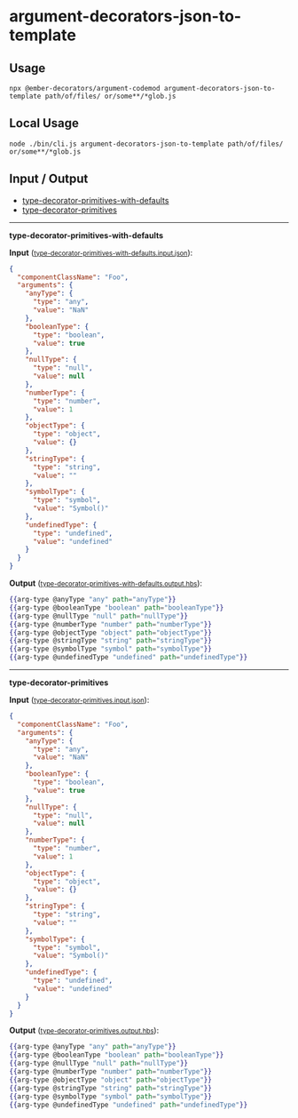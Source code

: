 # argument-decorators-json-to-template


## Usage

```
npx @ember-decorators/argument-codemod argument-decorators-json-to-template path/of/files/ or/some**/*glob.js
```

## Local Usage
```
node ./bin/cli.js argument-decorators-json-to-template path/of/files/ or/some**/*glob.js
```

## Input / Output

<!--FIXTURES_TOC_START-->
* [type-decorator-primitives-with-defaults](#type-decorator-primitives-with-defaults)
* [type-decorator-primitives](#type-decorator-primitives)
<!--FIXTURES_TOC_END-->

<!--FIXTURES_CONTENT_START-->
---
<a id="type-decorator-primitives-with-defaults">**type-decorator-primitives-with-defaults**</a>

**Input** (<small>[type-decorator-primitives-with-defaults.input.json](transforms/argument-decorators-json-to-template/__testfixtures__/type-decorator-primitives-with-defaults.input.json)</small>):
```json
{
  "componentClassName": "Foo",
  "arguments": {
    "anyType": {
      "type": "any",
      "value": "NaN"
    },
    "booleanType": {
      "type": "boolean",
      "value": true
    },
    "nullType": {
      "type": "null",
      "value": null
    },
    "numberType": {
      "type": "number",
      "value": 1
    },
    "objectType": {
      "type": "object",
      "value": {}
    },
    "stringType": {
      "type": "string",
      "value": ""
    },
    "symbolType": {
      "type": "symbol",
      "value": "Symbol()"
    },
    "undefinedType": {
      "type": "undefined",
      "value": "undefined"
    }
  }
}

```

**Output** (<small>[type-decorator-primitives-with-defaults.output.hbs](transforms/argument-decorators-json-to-template/__testfixtures__/type-decorator-primitives-with-defaults.output.hbs)</small>):
```hbs
{{arg-type @anyType "any" path="anyType"}}
{{arg-type @booleanType "boolean" path="booleanType"}}
{{arg-type @nullType "null" path="nullType"}}
{{arg-type @numberType "number" path="numberType"}}
{{arg-type @objectType "object" path="objectType"}}
{{arg-type @stringType "string" path="stringType"}}
{{arg-type @symbolType "symbol" path="symbolType"}}
{{arg-type @undefinedType "undefined" path="undefinedType"}}

```
---
<a id="type-decorator-primitives">**type-decorator-primitives**</a>

**Input** (<small>[type-decorator-primitives.input.json](transforms/argument-decorators-json-to-template/__testfixtures__/type-decorator-primitives.input.json)</small>):
```json
{
  "componentClassName": "Foo",
  "arguments": {
    "anyType": {
      "type": "any",
      "value": "NaN"
    },
    "booleanType": {
      "type": "boolean",
      "value": true
    },
    "nullType": {
      "type": "null",
      "value": null
    },
    "numberType": {
      "type": "number",
      "value": 1
    },
    "objectType": {
      "type": "object",
      "value": {}
    },
    "stringType": {
      "type": "string",
      "value": ""
    },
    "symbolType": {
      "type": "symbol",
      "value": "Symbol()"
    },
    "undefinedType": {
      "type": "undefined",
      "value": "undefined"
    }
  }
}

```

**Output** (<small>[type-decorator-primitives.output.hbs](transforms/argument-decorators-json-to-template/__testfixtures__/type-decorator-primitives.output.hbs)</small>):
```hbs
{{arg-type @anyType "any" path="anyType"}}
{{arg-type @booleanType "boolean" path="booleanType"}}
{{arg-type @nullType "null" path="nullType"}}
{{arg-type @numberType "number" path="numberType"}}
{{arg-type @objectType "object" path="objectType"}}
{{arg-type @stringType "string" path="stringType"}}
{{arg-type @symbolType "symbol" path="symbolType"}}
{{arg-type @undefinedType "undefined" path="undefinedType"}}

```
<!--FIXTURES_CONTENT_END-->